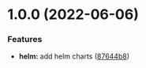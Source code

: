 # 1.0.0 (2022-06-06)


### Features

* **helm:** add helm charts ([87644b8](https://github.com/BenTenmann/setriq-service/commit/87644b8cc58c96fe316d6dfc6ad53593dbb023e1))
